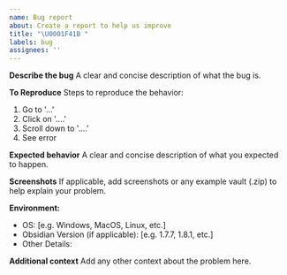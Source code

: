```yaml
---
name: Bug report
about: Create a report to help us improve
title: "\U0001F41B "
labels: bug
assignees: ''
---
```


<!--
Consider joining our Discord for additional support and conversation:
https://discord.gg/sp8AQQhMJ7

RECOMMENDATIONS before submitting this bug:
- Custom theme and snippets: for cosmetic issues, please first try updating your theme and disabling your snippets. If still not fixed, please try to make the issue happen in the Sandbox Vault or disable community theme and snippets.
- Community plugins: for bugs, please first try updating all your plugins to latest. If still not fixed, please try to make the issue happen in the Sandbox Vault or disable community plugins.
//-->

**Describe the bug**
A clear and concise description of what the bug is.

**To Reproduce**
Steps to reproduce the behavior:
1. Go to '...'
2. Click on '....'
3. Scroll down to '....'
4. See error

**Expected behavior**
A clear and concise description of what you expected to happen.

**Screenshots**
If applicable, add screenshots or any example vault (.zip) to help explain your problem.

**Environment:**
 - OS: [e.g. Windows, MacOS, Linux, etc.]
 - Obsidian Version (if applicable): [e.g. 1.7.7, 1.8.1, etc.]
 - Other Details: 

**Additional context**
Add any other context about the problem here.
